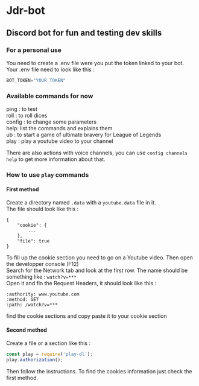 # Jdr-bot

## Discord bot for fun and testing dev skills

### For a personal use
You need to create a .env file were you put the token linked to your bot.\
Your .env file need to look like this :

```js
BOT_TOKEN="YOUR_TOKEN"
```

### Available commands for now
ping : to test\
roll : to roll dices\
config : to change some parameters\
help: list the commands and explains them\
ub : to start a game of ultimate bravery for League of Legends\
play : play a youtube video to your channel

There are also actions with voice channels, you can use ```config channels help``` to get more information about that.

### How to use ```play``` commands

#### First method
Create a directory named ```.data``` with a ```youtube.data``` file in it.\
The file should look like this : 
```
{
    "cookie": {
        ...
    },
    "file": true
}
```
To fill up the cookie section you need to go on a Youtube video. Then open the developper console (F12)\
Search for the Network tab and look at the first row. The name should be something like : ```watch?v=***```\
Open it and fin the Request Headers, it should look like this : 
```
:authority: www.youtube.com
:method: GET
:path: /watch?v=***
```

find the cookie sections and copy paste it to your cookie section

#### Second method
Create a file or a section like this : 
```js
const play = require('play-dl');
play.authorization();
```
Then follow the instructions. To find the cookies information just check the first method.
